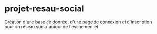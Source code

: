 # projet-resau-social
Création d'une base de donnée, d'une page de connexion et d'inscription pour un réseau social autour de l'évenementiel
